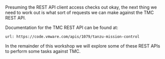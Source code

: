 Presuming the REST API client access checks out okay, the next thing we need to work out is what sort of requests we can make against the TMC REST API.

Documentation for the TMC REST API can be found at:

```dashboard:open-url
url: https://code.vmware.com/apis/1079/tanzu-mission-control
```

In the remainder of this workshop we will explore some of these REST APIs to perform some tasks against TMC.
